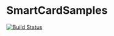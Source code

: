 # SmartCardSamples

[![Build Status](https://travis-ci.org/kogoia/SmartCardSamples.svg?branch=master)](https://travis-ci.org/kogoia/SmartCardSamples)
